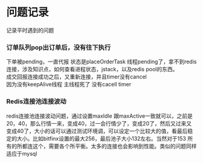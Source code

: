 # 问题记录

记录平时遇到的问题
<!--more-->


### 订单队列pop出订单后，没有往下执行  

下单被pending，一直代报 状态是placeOrderTask 线程pending了，拿不到redis 连接，涉及知识点，如何查看进程状态，jstack，以及redis pool的东西。  
成交回报连接成功之后，又重新连接，并且timer没有cancel  
因为没有keepAlive线程  主线程死了  没有cacell timer  

### Redis连接池连接波动

redis连接池连接波动问题，通过设置maxIdle 跟maxActive一致就可以，之前是20，40，那么行情一来，变成40，过一会行情少了，变成20了，然后又过来又变成40了，大小的话可以通过测试环境调，可以设定一个比较大的值，看最后稳定的大小。比如bitfinx设置的最大256，最后池子大小132左右。当然对于153 所有的所都连这个，需要各个所平衡。太多的连接也会影响到性能。类似的问题同样适应于mysql
